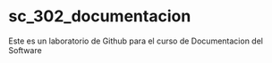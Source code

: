 # sc_302_documentacion
Este es un laboratorio de Github para el curso de Documentacion del Software
